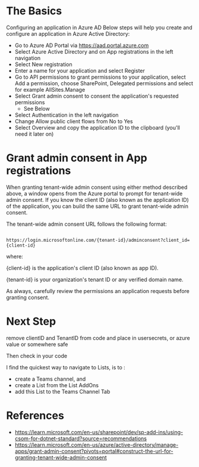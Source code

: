 
# The Basics

Configuring an application in Azure AD
Below steps will help you create and configure an application in Azure Active Directory:

* Go to Azure AD Portal via https://aad.portal.azure.com
* Select Azure Active Directory and on App registrations in the left navigation
* Select New registration
* Enter a name for your application and select Register
* Go to API permissions to grant permissions to your application, select Add a permission, choose SharePoint, Delegated permissions and select for example AllSites.Manage
* Select Grant admin consent to consent the application's requested permissions
	- See Below
* Select Authentication in the left navigation
* Change Allow public client flows from No to Yes
* Select Overview and copy the application ID to the clipboard (you'll need it later on)


# Grant admin consent in App registrations

When granting tenant-wide admin consent using either method described above, a window opens from the Azure portal to prompt for tenant-wide admin consent. 
If you know the client ID (also known as the application ID) of the application, you can build the same URL to grant tenant-wide admin consent.

The tenant-wide admin consent URL follows the following format:

```

https://login.microsoftonline.com/{tenant-id}/adminconsent?client_id={client-id}

```
where:

{client-id} is the application's client ID (also known as app ID).

{tenant-id} is your organization's tenant ID or any verified domain name.

As always, carefully review the permissions an application requests before granting consent.


# Next Step

remove clientID and TenantID from code and place in usersecrets, or azure value or somewhere safe

Then check in your code

I find the quickest way to navigate to Lists, is to :
- create a Teams channel, and 
- create a List from the List AddOns 
- add this List to the Teams Channel Tab

# References

* https://learn.microsoft.com/en-us/sharepoint/dev/sp-add-ins/using-csom-for-dotnet-standard?source=recommendations
* https://learn.microsoft.com/en-us/azure/active-directory/manage-apps/grant-admin-consent?pivots=portal#construct-the-url-for-granting-tenant-wide-admin-consent
